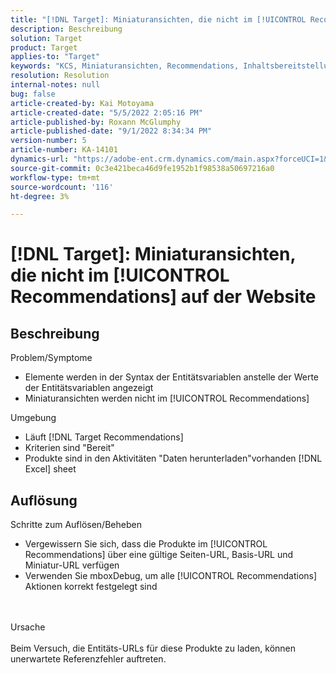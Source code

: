 ```yaml
---
title: "[!DNL Target]: Miniaturansichten, die nicht im [!UICONTROL Recommendations] bereitgestellt auf der Website"
description: Beschreibung
solution: Target
product: Target
applies-to: "Target"
keywords: "KCS, Miniaturansichten, Recommendations, Inhaltsbereitstellung"
resolution: Resolution
internal-notes: null
bug: false
article-created-by: Kai Motoyama
article-created-date: "5/5/2022 2:05:16 PM"
article-published-by: Roxann McGlumphy
article-published-date: "9/1/2022 8:34:34 PM"
version-number: 5
article-number: KA-14101
dynamics-url: "https://adobe-ent.crm.dynamics.com/main.aspx?forceUCI=1&pagetype=entityrecord&etn=knowledgearticle&id=4f2d5b63-7ccc-ec11-a7b5-6045bd00d995"
source-git-commit: 0c3e421beca46d9fe1952b1f98538a50697216a0
workflow-type: tm+mt
source-wordcount: '116'
ht-degree: 3%

---
```


# [!DNL Target]: Miniaturansichten, die nicht im [!UICONTROL Recommendations] auf der Website

## Beschreibung

Problem/Symptome<br>
- Elemente werden in der Syntax der Entitätsvariablen anstelle der Werte der Entitätsvariablen angezeigt
- Miniaturansichten werden nicht im [!UICONTROL Recommendations]

Umgebung
- Läuft [!DNL Target Recommendations]
- Kriterien sind &quot;Bereit&quot;
- Produkte sind in den Aktivitäten &quot;Daten herunterladen&quot;vorhanden [!DNL Excel] sheet



## Auflösung

Schritte zum Auflösen/Beheben
- Vergewissern Sie sich, dass die Produkte im [!UICONTROL Recommendations] über eine gültige Seiten-URL, Basis-URL und Miniatur-URL verfügen
- Verwenden Sie mboxDebug, um alle [!UICONTROL Recommendations] Aktionen korrekt festgelegt sind

<br><br>Ursache<br><br>
Beim Versuch, die Entitäts-URLs für diese Produkte zu laden, können unerwartete Referenzfehler auftreten.
